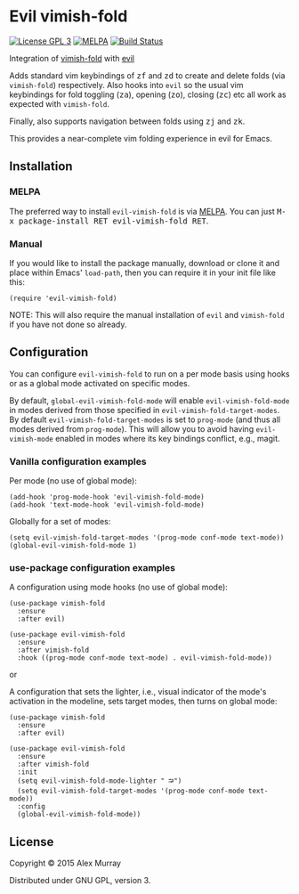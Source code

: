 # Evil vimish-fold

[![License GPL 3](https://img.shields.io/badge/license-GPL_3-green.svg)](http://www.gnu.org/licenses/gpl-3.0.txt)
[![MELPA](http://melpa.org/packages/evil-vimish-fold-badge.svg)](http://melpa.org/#/evil-vimish-fold)
[![Build Status](https://travis-ci.org/alexmurray/evil-vimish-fold.svg?branch=master)](https://travis-ci.org/alexmurray/evil-vimish-fold)

Integration of [vimish-fold](https://github.com/mrkkrp/vimish-fold) with [evil](https://bitbucket.org/lyro/evil/wiki/Home)

Adds standard vim keybindings of <kbd>zf</kbd> and <kbd>zd</kbd> to create and delete folds (via
`vimish-fold`) respectively. Also hooks into `evil` so the usual vim
keybindings for fold toggling (<kbd>za</kbd>), opening (<kbd>zo</kbd>), closing (<kbd>zc</kbd>) etc all work as expected with `vimish-fold`.

Finally, also supports navigation between folds using <kbd>zj</kbd> and <kbd>zk</kbd>.

This provides a near-complete vim folding experience in evil for Emacs.


## Installation

### MELPA

The preferred way to install `evil-vimish-fold` is via
[MELPA](http://melpa.org). You can just <kbd>M-x package-install RET
evil-vimish-fold RET</kbd>.


### Manual

If you would like to install the package manually, download or clone it and
place within Emacs' `load-path`, then you can require it in your init file like
this:

```emacs-lisp
(require 'evil-vimish-fold)
```

NOTE: This will also require the manual installation of `evil` and `vimish-fold`
if you have not done so already.

## Configuration

You can configure `evil-vimish-fold` to run on a per mode basis using hooks
or as a global mode activated on specific modes.

By default, `global-evil-vimish-fold-mode` will enable
`evil-vimish-fold-mode` in modes derived from those specified in
`evil-vimish-fold-target-modes`. By default `evil-vimish-fold-target-modes`
is set to `prog-mode` (and thus all modes derived from `prog-mode`). This
will allow you to avoid having `evil-vimish-mode` enabled in modes where its
key bindings conflict, e.g., magit.

### Vanilla configuration examples

Per mode (no use of global mode):

```emacs-lisp
(add-hook 'prog-mode-hook 'evil-vimish-fold-mode)
(add-hook 'text-mode-hook 'evil-vimish-fold-mode)
```

Globally for a set of modes:

```emacs-lisp
(setq evil-vimish-fold-target-modes '(prog-mode conf-mode text-mode))
(global-evil-vimish-fold-mode 1)
```

### use-package configuration examples

A configuration using mode hooks (no use of global mode):

```emacs-lisp
(use-package vimish-fold
  :ensure
  :after evil)

(use-package evil-vimish-fold
  :ensure
  :after vimish-fold
  :hook ((prog-mode conf-mode text-mode) . evil-vimish-fold-mode))
```

or

A configuration that sets the lighter, i.e., visual indicator of the mode's activation in the modeline, sets target modes, then turns on global mode:

```emacs-lisp
(use-package vimish-fold
  :ensure
  :after evil)

(use-package evil-vimish-fold
  :ensure
  :after vimish-fold
  :init
  (setq evil-vimish-fold-mode-lighter " ⮒")
  (setq evil-vimish-fold-target-modes '(prog-mode conf-mode text-mode))
  :config
  (global-evil-vimish-fold-mode))
```


## License

Copyright © 2015 Alex Murray

Distributed under GNU GPL, version 3.
